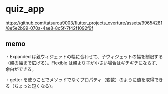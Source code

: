 # quiz_app
https://github.com/tatsurou9003/flutter_projects_overture/assets/99654281/8e5e2b99-070a-4ae8-8c5f-7f42f1092f9f

## memo

・Expanded は親ウィジェットの幅に合わせて、子ウィジェットの幅を制限する（親の幅まで広げる）。Flexible は親より子が小さい場合はギチギチにならず、余白ができる。

・getter を使うことでメソッドでなくプロパティ（変数）のように値を取得できる（ちょっと短くなる）。
